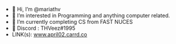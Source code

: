 - 👋 Hi, I’m @mariathv
- 👀 I’m interested in Programming and anything computer related.
- 🌱 I’m currently completing CS from FAST NUCES
- 💬 Discord : THVeez#1995
- LINK(s): www.april02.carrd.co

<!---
mariathv/mariathv is a ✨ special ✨ repository because its `README.md` (this file) appears on your GitHub profile.
You can click the Preview link to take a look at your changes.
--->
